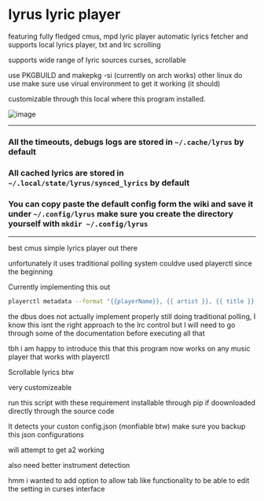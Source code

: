 # lyrus lyric player
featuring fully fledged cmus, mpd lyric player
automatic lyrics fetcher and supports local lyrics player, txt and lrc scrolling

supports wide range of lyric sources
curses, scrollable

use PKGBUILD  and  makepkg -si (currently on arch works)
other linux do use make sure use virual environment to get it working (it should)

customizable through this local where this program installed.

![image](https://github.com/user-attachments/assets/5d5fdbc5-7d4b-4b38-b2db-0cee5722806f)

---

### All the timeouts, debugs logs are stored in ``~/.cache/lyrus`` by default

### All cached lyrics are stored in ``~/.local/state/lyrus/synced_lyrics`` by default

### You can copy paste the default config form the wiki and save it under ``~/.config/lyrus`` make sure you create the directory yourself with ``mkdir ~/.config/lyrus``

---

best cmus simple lyrics player out there

unfortunately it uses traditional polling system couldve used playerctl since the beginning

Currently implementing this out
```bash
playerctl metadata --format "{{playerName}}, {{ artist }}, {{ title }}, {{ duration(position) }}, {{ uc(status) }},{{ duration(mpris:length) }}"
```
the dbus does not actually implement properly still doing traditional polling, I know this isnt the right approach to the lrc control but I will need to go through some of the documentation before executing all that

tbh i am happy to introduce this that this program now works on any music player that works with playerctl


Scrollable lyrics btw 

very customizeable


run this script with these requirement  installable through pip if doownloaded directly through the source code


It detects your custon config.json (monfiable btw) make sure you backup this json configurations






will attempt to get a2 working

also need better instrument detection


hmm i wanted to add option to allow tab like functionality to be able to edit the setting in curses interface
